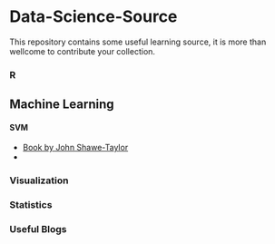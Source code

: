 # Data-Science-Source
This repository contains some useful learning source, it is more than wellcome to contribute your collection.


### R

## Machine Learning
#### SVM


- [ Book by John Shawe-Taylor](http://www.support-vector.net/)
- 

### Visualization

### Statistics


### Useful Blogs

###


